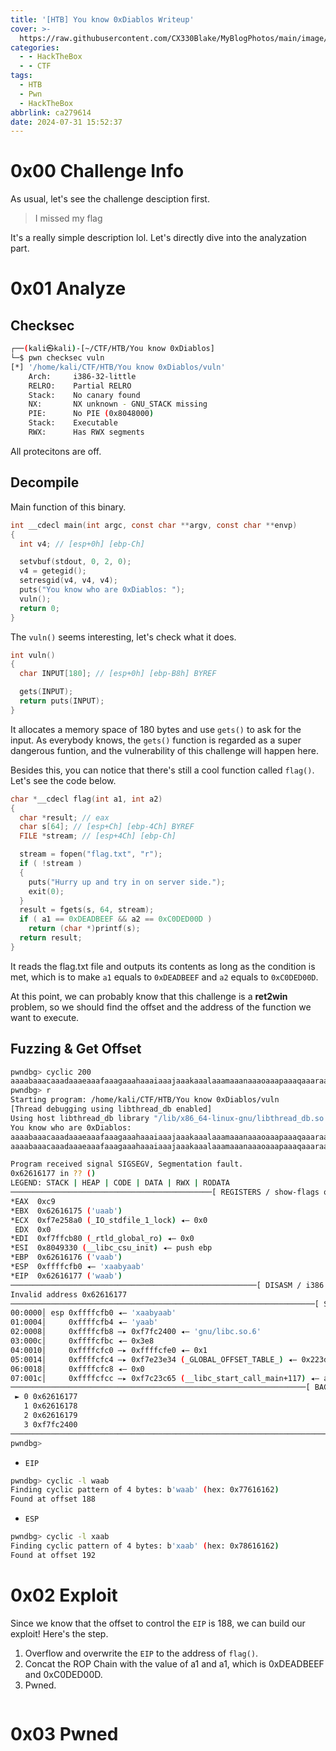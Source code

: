 ```yaml
---
title: '[HTB] You know 0xDiablos Writeup'
cover: >-
  https://raw.githubusercontent.com/CX330Blake/MyBlogPhotos/main/image/help-you-at-solving-hackthebox-htb-challenges-machines.png
categories:
  - - HackTheBox
  - - CTF
tags:
  - HTB
  - Pwn
  - HackTheBox
abbrlink: ca279614
date: 2024-07-31 15:52:37
---
```


# 0x00 Challenge Info

As usual, let's see the challenge desciption first.

> I missed my flag

It's a really simple description lol. Let's directly dive into the analyzation part.  

# 0x01 Analyze

## Checksec

```bash
┌──(kali㉿kali)-[~/CTF/HTB/You know 0xDiablos]
└─$ pwn checksec vuln                        
[*] '/home/kali/CTF/HTB/You know 0xDiablos/vuln'
    Arch:     i386-32-little
    RELRO:    Partial RELRO
    Stack:    No canary found
    NX:       NX unknown - GNU_STACK missing
    PIE:      No PIE (0x8048000)
    Stack:    Executable
    RWX:      Has RWX segments
```

All protecitons are off.

## Decompile

Main function of this binary.

```c
int __cdecl main(int argc, const char **argv, const char **envp)
{
  int v4; // [esp+0h] [ebp-Ch]

  setvbuf(stdout, 0, 2, 0);
  v4 = getegid();
  setresgid(v4, v4, v4);
  puts("You know who are 0xDiablos: ");
  vuln();
  return 0;
}
```

The `vuln()` seems interesting, let's check what it does. 

```c
int vuln()
{
  char INPUT[180]; // [esp+0h] [ebp-B8h] BYREF

  gets(INPUT);
  return puts(INPUT);
}
```

It allocates a memory space of 180 bytes and use `gets()` to ask for the input. As everybody knows, the `gets()` function is regarded as a super dangerous funtion, and the vulnerability of this challenge will happen here.

Besides this, you can notice that there's still a cool function called `flag()`.  Let's see the code below.

```c
char *__cdecl flag(int a1, int a2)
{
  char *result; // eax
  char s[64]; // [esp+Ch] [ebp-4Ch] BYREF
  FILE *stream; // [esp+4Ch] [ebp-Ch]

  stream = fopen("flag.txt", "r");
  if ( !stream )
  {
    puts("Hurry up and try in on server side.");
    exit(0);
  }
  result = fgets(s, 64, stream);
  if ( a1 == 0xDEADBEEF && a2 == 0xC0DED00D )
    return (char *)printf(s);
  return result;
}
```

It reads the flag.txt file and outputs its contents as long as the condition is met, which is to make `a1` equals to `0xDEADBEEF` and `a2` equals to `0xC0DED00D`.

At this point, we can probably know that this challenge is a **ret2win** problem, so we should find the offset and the address of the function we want to execute.

## Fuzzing & Get Offset

```bash
pwndbg> cyclic 200
aaaabaaacaaadaaaeaaafaaagaaahaaaiaaajaaakaaalaaamaaanaaaoaaapaaaqaaaraaasaaataaauaaavaaawaaaxaaayaaazaabbaabcaabdaabeaabfaabgaabhaabiaabjaabkaablaabmaabnaaboaabpaabqaabraabsaabtaabuaabvaabwaabxaabyaab
pwndbg> r
Starting program: /home/kali/CTF/HTB/You know 0xDiablos/vuln 
[Thread debugging using libthread_db enabled]
Using host libthread_db library "/lib/x86_64-linux-gnu/libthread_db.so.1".
You know who are 0xDiablos: 
aaaabaaacaaadaaaeaaafaaagaaahaaaiaaajaaakaaalaaamaaanaaaoaaapaaaqaaaraaasaaataaauaaavaaawaaaxaaayaaazaabbaabcaabdaabeaabfaabgaabhaabiaabjaabkaablaabmaabnaaboaabpaabqaabraabsaabtaabuaabvaabwaabxaabyaab
aaaabaaacaaadaaaeaaafaaagaaahaaaiaaajaaakaaalaaamaaanaaaoaaapaaaqaaaraaasaaataaauaaavaaawaaaxaaayaaazaabbaabcaabdaabeaabfaabgaabhaabiaabjaabkaablaabmaabnaaboaabpaabqaabraabsaabtaabuaabvaabwaabxaabyaab

Program received signal SIGSEGV, Segmentation fault.
0x62616177 in ?? ()
LEGEND: STACK | HEAP | CODE | DATA | RWX | RODATA
─────────────────────────────────────────────[ REGISTERS / show-flags off / show-compact-regs off ]──────────────────────────────────────────────
*EAX  0xc9
*EBX  0x62616175 ('uaab')
*ECX  0xf7e258a0 (_IO_stdfile_1_lock) ◂— 0x0
 EDX  0x0
*EDI  0xf7ffcb80 (_rtld_global_ro) ◂— 0x0
*ESI  0x8049330 (__libc_csu_init) ◂— push ebp
*EBP  0x62616176 ('vaab')
*ESP  0xffffcfb0 ◂— 'xaabyaab'
*EIP  0x62616177 ('waab')
───────────────────────────────────────────────────────[ DISASM / i386 / set emulate on ]────────────────────────────────────────────────────────
Invalid address 0x62616177
────────────────────────────────────────────────────────────────────[ STACK ]────────────────────────────────────────────────────────────────────
00:0000│ esp 0xffffcfb0 ◂— 'xaabyaab'
01:0004│     0xffffcfb4 ◂— 'yaab'
02:0008│     0xffffcfb8 —▸ 0xf7fc2400 ◂— 'gnu/libc.so.6'
03:000c│     0xffffcfbc ◂— 0x3e8
04:0010│     0xffffcfc0 —▸ 0xffffcfe0 ◂— 0x1
05:0014│     0xffffcfc4 —▸ 0xf7e23e34 (_GLOBAL_OFFSET_TABLE_) ◂— 0x223d2c /* ',="' */
06:0018│     0xffffcfc8 ◂— 0x0
07:001c│     0xffffcfcc —▸ 0xf7c23c65 (__libc_start_call_main+117) ◂— add esp, 0x10
──────────────────────────────────────────────────────────────────[ BACKTRACE ]──────────────────────────────────────────────────────────────────
 ► 0 0x62616177
   1 0x62616178
   2 0x62616179
   3 0xf7fc2400
─────────────────────────────────────────────────────────────────────────────────────────────────────────────────────────────────────────────────
pwndbg>
```

- `EIP`

```bash
pwndbg> cyclic -l waab
Finding cyclic pattern of 4 bytes: b'waab' (hex: 0x77616162)
Found at offset 188
```

- `ESP`

```bash
pwndbg> cyclic -l xaab
Finding cyclic pattern of 4 bytes: b'xaab' (hex: 0x78616162)
Found at offset 192
```

# 0x02 Exploit

Since we know that the offset to control the `EIP` is 188, we can build our exploit! Here's the step.

1. Overflow and overwrite the `EIP` to the address of `flag()`. 
2. Concat the ROP Chain with the value of a1 and a1, which is 0xDEADBEEF and 0xC0DED00D.
3. Pwned. 

```python
```



# 0x03 Pwned



